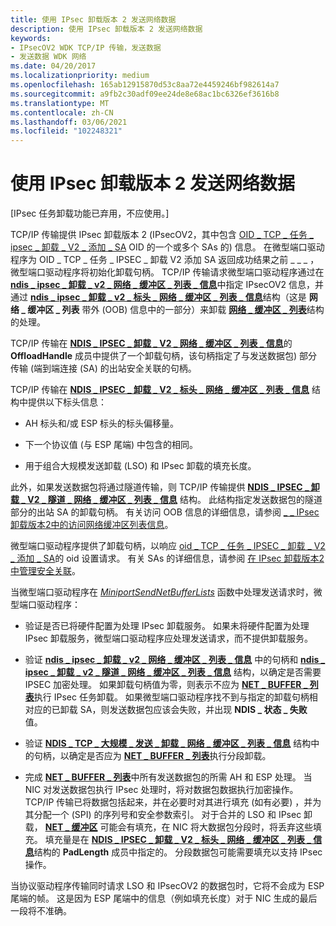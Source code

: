 ```yaml
---
title: 使用 IPsec 卸载版本 2 发送网络数据
description: 使用 IPsec 卸载版本 2 发送网络数据
keywords:
- IPsecOV2 WDK TCP/IP 传输，发送数据
- 发送数据 WDK 网络
ms.date: 04/20/2017
ms.localizationpriority: medium
ms.openlocfilehash: 165ab12915870d53c8aa72e4459246bf982614a7
ms.sourcegitcommit: a9fb2c30adf09ee24de8e68ac1bc6326ef3616b8
ms.translationtype: MT
ms.contentlocale: zh-CN
ms.lasthandoff: 03/06/2021
ms.locfileid: "102248321"
---
```

# <a name="sending-network-data-with-ipsec-offload-version-2"></a>使用 IPsec 卸载版本 2 发送网络数据

\[IPsec 任务卸载功能已弃用，不应使用。\]




TCP/IP 传输提供 IPsec 卸载版本 2 (IPsecOV2，其中包含 [OID \_ TCP \_ 任务 \_ ipsec \_ 卸载 \_ V2 \_ 添加 \_ SA](./oid-tcp-task-ipsec-offload-v2-add-sa.md) OID 的一个或多个 SAs 的) 信息。 在微型端口驱动程序为 OID \_ TCP \_ 任务 \_ IPSEC \_ 卸载 V2 添加 SA 返回成功结果之前 \_ \_ \_ ，微型端口驱动程序将初始化卸载句柄。 TCP/IP 传输请求微型端口驱动程序通过在 [**ndis \_ ipsec \_ 卸载 \_ v2 \_ 网络 \_ 缓冲区 \_ 列表 \_ 信息**](/windows-hardware/drivers/ddi/ndis/ns-ndis-_ndis_ipsec_offload_v2_net_buffer_list_info)中指定 IPsecOV2 信息，并通过 [**ndis \_ ipsec \_ 卸载 \_ v2 \_ 标头 \_ 网络 \_ 缓冲区 \_ 列表 \_ 信息**](/windows-hardware/drivers/ddi/ndis/ns-ndis-_ndis_ipsec_offload_v2_header_net_buffer_list_info)结构（这是 **网络 \_ 缓冲区 \_ 列表** 带外 (OOB) 信息中的一部分）来卸载 [**网络 \_ 缓冲区 \_ 列表**](/windows-hardware/drivers/ddi/nbl/ns-nbl-net_buffer_list)结构的处理。

TCP/IP 传输在 [**NDIS \_ IPSEC \_ 卸载 \_ V2 \_ 网络 \_ 缓冲区 \_ 列表 \_ 信息**](/windows-hardware/drivers/ddi/ndis/ns-ndis-_ndis_ipsec_offload_v2_net_buffer_list_info)的 **OffloadHandle** 成员中提供了一个卸载句柄，该句柄指定了与发送数据包) 部分传输 (端到端连接 (SA) 的出站安全关联的句柄。

TCP/IP 传输在 [**NDIS \_ IPSEC \_ 卸载 \_ V2 \_ 标头 \_ 网络 \_ 缓冲区 \_ 列表 \_ 信息**](/windows-hardware/drivers/ddi/ndis/ns-ndis-_ndis_ipsec_offload_v2_header_net_buffer_list_info) 结构中提供以下标头信息：

-   AH 标头和/或 ESP 标头的标头偏移量。

-   下一个协议值 (与 ESP 尾端) 中包含的相同。

-   用于组合大规模发送卸载 (LSO) 和 IPsec 卸载的填充长度。

此外，如果发送数据包将通过隧道传输，则 TCP/IP 传输提供 [**NDIS \_ IPSEC \_ 卸载 \_ V2 \_ 隧道 \_ 网络 \_ 缓冲区 \_ 列表 \_ 信息**](/windows-hardware/drivers/ddi/ndis/ns-ndis-_ndis_ipsec_offload_v2_tunnel_net_buffer_list_info) 结构。 此结构指定发送数据包的隧道部分的出站 SA 的卸载句柄。 有关访问 OOB 信息的详细信息，请参阅 [ \_ \_ IPsec 卸载版本2中的访问网络缓冲区列表信息](accessing-net-buffer-list-information-in-ipsec-offload-version-2.md)。

微型端口驱动程序提供了卸载句柄，以响应 [oid \_ TCP \_ 任务 \_ IPSEC \_ 卸载 \_ V2 \_ 添加 \_ SA](./oid-tcp-task-ipsec-offload-v2-add-sa.md)的 oid 设置请求。 有关 SAs 的详细信息，请参阅 [在 IPsec 卸载版本2中管理安全关联](managing-security-associations-in-ipsec-offload-version-2.md)。

当微型端口驱动程序在 [*MiniportSendNetBufferLists*](/windows-hardware/drivers/ddi/ndis/nc-ndis-miniport_send_net_buffer_lists) 函数中处理发送请求时，微型端口驱动程序：

-   验证是否已将硬件配置为处理 IPsec 卸载服务。 如果未将硬件配置为处理 IPsec 卸载服务，微型端口驱动程序应处理发送请求，而不提供卸载服务。

-   验证 [**ndis \_ ipsec \_ 卸载 \_ v2 \_ 网络 \_ 缓冲区 \_ 列表 \_ 信息**](/windows-hardware/drivers/ddi/ndis/ns-ndis-_ndis_ipsec_offload_v2_net_buffer_list_info) 中的句柄和 [**ndis \_ ipsec \_ 卸载 \_ v2 \_ 隧道 \_ 网络 \_ 缓冲区 \_ 列表 \_ 信息**](/windows-hardware/drivers/ddi/ndis/ns-ndis-_ndis_ipsec_offload_v2_tunnel_net_buffer_list_info) 结构，以确定是否需要 IPSEC 加密处理。 如果卸载句柄值为零，则表示不应为 [**NET \_ BUFFER \_ 列表**](/windows-hardware/drivers/ddi/nbl/ns-nbl-net_buffer_list)执行 IPsec 任务卸载。 如果微型端口驱动程序找不到与指定的卸载句柄相对应的已卸载 SA，则发送数据包应该会失败，并出现 **NDIS \_ 状态 \_ 失败** 值。

-   验证 [**NDIS \_ TCP \_ 大规模 \_ 发送 \_ 卸载 \_ 网络 \_ 缓冲区 \_ 列表 \_ 信息**](/windows-hardware/drivers/ddi/nbllso/ns-nbllso-ndis_tcp_large_send_offload_net_buffer_list_info) 结构中的句柄，以确定是否应为 [**NET \_ BUFFER \_ 列表**](/windows-hardware/drivers/ddi/nbl/ns-nbl-net_buffer_list)执行分段卸载。

-   完成 [**NET \_ BUFFER \_ 列表**](/windows-hardware/drivers/ddi/nbl/ns-nbl-net_buffer_list)中所有发送数据包的所需 AH 和 ESP 处理。 当 NIC 对发送数据包执行 IPsec 处理时，将对数据包数据执行加密操作。 TCP/IP 传输已将数据包括起来，并在必要时对其进行填充 (如有必要) ，并为其分配一个 (SPI) 的序列号和安全参数索引。 对于合并的 LSO 和 IPsec 卸载， [**NET \_ 缓冲区**](/windows-hardware/drivers/ddi/nbl/ns-nbl-net_buffer) 可能会有填充，在 NIC 将大数据包分段时，将丢弃这些填充。 填充量是在 [**NDIS \_ IPSEC \_ 卸载 \_ V2 \_ 标头 \_ 网络 \_ 缓冲区 \_ 列表 \_ 信息**](/windows-hardware/drivers/ddi/ndis/ns-ndis-_ndis_ipsec_offload_v2_header_net_buffer_list_info)结构的 **PadLength** 成员中指定的。 分段数据包可能需要填充以支持 IPsec 操作。

当协议驱动程序传输同时请求 LSO 和 IPsecOV2 的数据包时，它将不会成为 ESP 尾端的帧。 这是因为 ESP 尾端中的信息（例如填充长度）对于 NIC 生成的最后一段将不准确。

 

